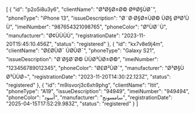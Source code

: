 [
  {
    "id": "p2o5i8u3y6",
    "clientName": "Ø³Ø§Ø±Ø© Ø®Ø§ÙØ¯",
    "phoneType": "iPhone 13",
    "issueDescription": "Ø¨Ø·Ø§Ø±ÙØ© ÙØ§ ØªØ¹ÙÙ",
    "imeiNumber": "987654321098765",
    "phoneColor": "Ø°ÙØ¨Ù",
    "manufacturer": "Ø¢ÙÙÙÙ",
    "registrationDate": "2023-11-20T15:45:10.456Z",
    "status": "registered"
  },
  {
    "id": "kx7v8e9j4m",
    "clientName": "Ø£Ø­ÙØ¯ ÙØ­ÙØ¯",
    "phoneType": "Galaxy S21",
    "issueDescription": "Ø´Ø§Ø´Ø© ÙÙØ³ÙØ±Ø©",
    "imeiNumber": "123456789012345",
    "phoneColor": "Ø£Ø³ÙØ¯",
    "manufacturer": "Ø³Ø§ÙØ³ÙÙØ¬",
    "registrationDate": "2023-11-20T14:30:22.123Z",
    "status": "registered"
  },
  {
    "id": "m9isvorj3c6xh9phg",
    "clientName": "Itit",
    "phoneType": "A19",
    "issueDescription": "94949",
    "imeiNumber": "949494",
    "phoneColor": "أسود",
    "manufacturer": "سامسونج",
    "registrationDate": "2025-04-15T17:52:29.983Z",
    "status": "registered"
  }
]